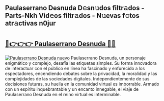 ## Paulaserrano Desnuda D𝚎sn𝚞dos filtr𝚊dos - Parts-Nkh Vid𝚎os filtr𝚊dos - N𝚞evas f𝚘tos atr𝚊ctivas n0jur

# <h2><a href="http://mb0r09.tromn.icu/?c=Paulaserrano+Desnuda">🔗👉👉👉 Paulaserrano Desnuda 🔗🔗</a></h2>

[![Paulaserrano Desnuda nuevo](https://i.imgur.com/pEAQMta.gif)](http://mb0r09.tromn.icu/?c=Paulaserrano+Desnuda)
Paulaserrano Desnuda, un personaje enigmático y complejo, desafía las etiquetas simples. Su forma innovadora de interactuar con el público en línea ha fascinado y enfurecido a los espectadores, encendiendo debates sobre la privacidad, la moralidad y las complejidades de las sociedades digitales. Independientemente de sus decisiones futuras, su huella en la comunidad virtual es imborrable. Armado con un espíritu inquebrantable y un encanto innegable, el viaje de Paulaserrano Desnuda en el reino virtual es interminable.
